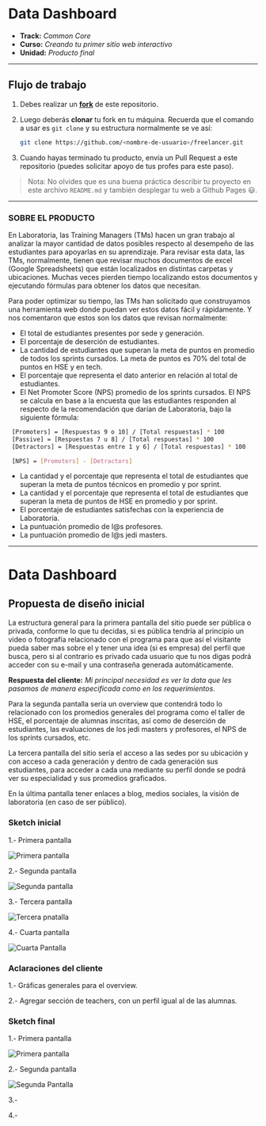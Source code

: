 # Data Dashboard

* **Track:** _Common Core_
* **Curso:** _Creando tu primer sitio web interactivo_
* **Unidad:** _Producto final_

***

## Flujo de trabajo

1. Debes realizar un [**fork**](https://gist.github.com/ivandevp/1de47ae69a5e139a6622d78c882e1f74)
   de este repositorio.

2. Luego deberás **clonar** tu fork en tu máquina. Recuerda que el comando a usar
   es `git clone` y su estructura normalmente se ve así:

   ```bash
   git clone https://github.com/<nombre-de-usuario>/freelancer.git
   ```

3. Cuando hayas terminado tu producto, envía un Pull Request a este repositorio
   (puedes solicitar apoyo de tus profes para este paso).

> Nota: No olvides que es una buena práctica describir tu proyecto en este
> archivo `README.md` y también desplegar tu web a Github Pages :smiley:.

***

### SOBRE EL PRODUCTO
En Laboratoria, las Training Managers (TMs) hacen un gran trabajo al analizar la mayor cantidad de datos posibles respecto al desempeño de las estudiantes para apoyarlas en su aprendizaje. Para revisar esta data, las TMs, normalmente, tienen que revisar muchos documentos de excel (Google Spreadsheets) que están localizados en distintas carpetas y ubicaciones. Muchas veces pierden tiempo localizando estos documentos y ejecutando fórmulas para obtener los datos que necesitan.

Para poder optimizar su tiempo, las TMs han solicitado que construyamos una herramienta web donde puedan ver estos datos fácil y rápidamente. Y nos comentaron que estos son los datos que revisan normalmente:

- El total de estudiantes presentes por sede y generación.
- El porcentaje de deserción de estudiantes.
- La cantidad de estudiantes que superan la meta de puntos en promedio de todos los sprints cursados. La meta de puntos es 70% del total de puntos en HSE y en tech.
- El porcentaje que representa el dato anterior en relación al total de estudiantes.
- El Net Promoter Score (NPS) promedio de los sprints cursados. El NPS se calcula en base a la encuesta que las estudiantes responden al respecto de la recomendación que darían de Laboratoria, bajo la siguiente fórmula:

```bash
 [Promoters] = [Respuestas 9 o 10] / [Total respuestas] * 100
 [Passive] = [Respuestas 7 u 8] / [Total respuestas] * 100
 [Detractors] = [Respuestas entre 1 y 6] / [Total respuestas] * 100

 [NPS] = [Promoters] - [Detractors]
```

- La cantidad y el porcentaje que representa el total de estudiantes que superan la meta de puntos técnicos en promedio y por sprint.
- La cantidad y el porcentaje que representa el total de estudiantes que superan la meta de puntos de HSE en promedio y por sprint.
- El porcentaje de estudiantes satisfechas con la experiencia de Laboratoria.
- La puntuación promedio de l@s profesores.
- La puntuación promedio de l@s jedi masters.


***

# Data Dashboard

## Propuesta de diseño inicial

La estructura general para la primera pantalla del sitio puede ser pública o privada, conforme lo que tu decidas, si es pública tendría al principio un video o fotografía relacionado con el programa para que así el visitante pueda saber mas sobre el y tener una idea (si es empresa) del perfil que busca, pero si al contrario es privado cada usuario que tu nos digas podrá acceder con su e-mail y una contraseña generada automáticamente.

**Respuesta del cliente:** _Mi principal necesidad es ver la data que les pasamos de manera especificada como en los requerimientos_.

Para la segunda pantalla seria un overview que contendrá  todo lo relacionado con los promedios generales del programa como el taller de HSE, el porcentaje de alumnas inscritas, así como de deserción de estudiantes, las evaluaciones de los jedi masters y profesores, el NPS de los sprints cursados, etc.

La tercera pantalla del sitio sería el acceso a las sedes por su ubicación y con acceso a cada generación y dentro de cada generación sus estudiantes, para acceder a cada una mediante su perfil  donde se podrá ver su especialidad y sus promedios graficados.

En la última pantalla tener enlaces a blog, medios sociales, la visión de laboratoria (en caso de ser público).

### Sketch inicial

 1.- Primera pantalla

  ![Primera pantalla](assets/images/primera-pantalla.png)

 2.- Segunda pantalla

  ![Segunda pantalla](assets/images/Sketch-uno.png)

 3.- Tercera pantalla

  ![Tercera pnatalla](assets/images/Sketch-dos.png)

  4.- Cuarta pantalla

  ![Cuarta Pantalla](assets/images/Sketch-tres.png)

### Aclaraciones del cliente

1.- Gráficas generales para el overview.

2.- Agregar sección de teachers, con un perfil igual al de las alumnas.

### Sketch final

1.- Primera pantalla

 ![Primera pantalla](assets/images/primera-pantalla.png)


2.- Segunda pantalla

 ![Segunda Pantalla](assest/images/)

3.-

4.-
